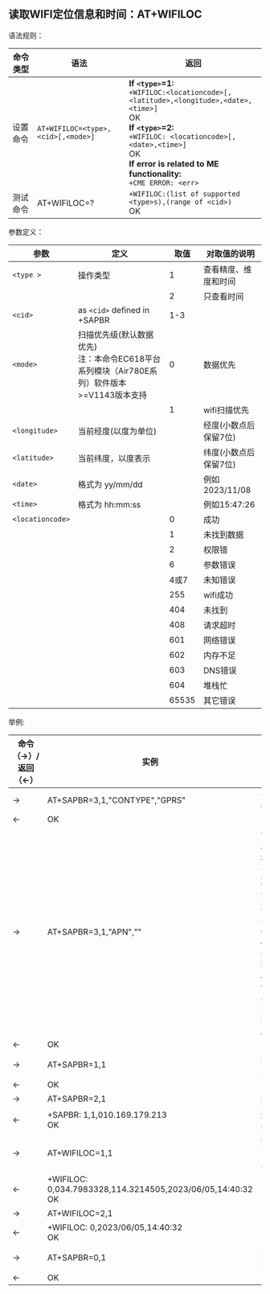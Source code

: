 ## 读取WIFI定位信息和时间：AT+WIFILOC

语法规则：

| 命令类型 | 语法                               | 返回                                                         |
| -------- | ---------------------------------- | ------------------------------------------------------------ |
| 设置命令 | `AT+WIFILOC=<type>,<cid>[,<mode>]` | **If `<type>`=1:** <br>`+WIFILOC:<locationcode>[,<latitude>,<longitude>,<date>,<time>]`  <br>OK <br>**If `<type>`=2:** <br>`+WIFILOC: <locationcode>[,<date>,<time>] `<br> OK  <br>**If error is related to ME functionality:** <br>`+CME ERROR: <err>` |
| 测试命令 | AT+WIFILOC=?                       | `+WIFILOC:(list of supported <type>s),(range of <cid>) `<br>OK |

 

参数定义：

| 参数             | 定义                                                         | 取值  | 对取值的说明          |
| ---------------- | ------------------------------------------------------------ | ----- | --------------------- |
| `<type >`        | 操作类型                                                     | 1     | 查看精度、维度和时间  |
|                  |                                                              | 2     | 只查看时间            |
| `<cid>`          | as `<cid>` defined in +SAPBR                                 | 1-3   |                       |
| `<mode>`         | 扫描优先级(默认数据优先)<br>注：本命令EC618平台系列模块（Air780E系列）软件版本>=V1143版本支持 | 0     | 数据优先              |
|                  |                                                              | 1     | wifi扫描优先          |
| `<longitude>`    | 当前经度(以度为单位)                                         |       | 经度(小数点后保留7位) |
| `<latitude>`     | 当前纬度，以度表示                                           |       | 纬度(小数点后保留7位) |
| `<date>`         | 格式为 yy/mm/dd                                              |       | 例如2023/11/08        |
| `<time>`         | 格式为 hh:mm:ss                                              |       | 例如15:47:26          |
| `<locationcode>` |                                                              | 0     | 成功                  |
|                  |                                                              | 1     | 未找到数据            |
|                  |                                                              | 2     | 权限错                |
|                  |                                                              | 6     | 参数错误              |
|                  |                                                              | 4或7  | 未知错误              |
|                  |                                                              | 255   | wifi成功              |
|                  |                                                              | 404   | 未找到                |
|                  |                                                              | 408   | 请求超时              |
|                  |                                                              | 601   | 网络错误              |
|                  |                                                              | 602   | 内存不足              |
|                  |                                                              | 603   | DNS错误               |
|                  |                                                              | 604   | 堆栈忙                |
|                  |                                                              | 65535 | 其它错误              |

 

举例:

| 命令（→）/返回（←） | 实例                                                         | 解释和说明                                                   |
| ------------------- | ------------------------------------------------------------ | ------------------------------------------------------------ |
| →                   | AT+SAPBR=3,1,"CONTYPE","GPRS"                                | 设置承载类型为GPRS                                           |
| ←                   | OK                                                           |                                                              |
| →                   | AT+SAPBR=3,1,"APN",""                                        | 设置PDP承载之APN参数 <br>模块注册网络后会从网络自动获取`<apn>`并激活一个PDP上下文，用于RNDIS上网使用（此`<apn>`可以通过AT+CGDCONT?来查询），所以输入AT+SAPBR=3,`<cid>`,"APN","" 即可，模块内部会按照自动获取的`<apn>`来设置APN |
| ←                   | OK                                                           |                                                              |
| →                   | AT+SAPBR=1,1                                                 | 激活GPRS PDP上下文                                           |
| ←                   | OK                                                           |                                                              |
| →                   | AT+SAPBR=2,1                                                 | 查询是否激活                                                 |
| ←                   | +SAPBR: 1,1,010.169.179.213 <br>OK                           | 返回中有IP地址表明激活成功                                   |
| →                   | AT+WIFILOC=1,1                                               | 查询位置和时间（超时时间40S）                                |
| ←                   | +WIFILOC: 0,034.7983328,114.3214505,2023/06/05,14:40:32<br> OK |                                                              |
| →                   | AT+WIFILOC=2,1                                               | 只查询时间                                                   |
| ←                   | +WIFILOC: 0,2023/06/05,14:40:32 <br>OK                       |                                                              |
| →                   | AT+SAPBR=0,1                                                 | 去激活PDP上下文                                              |
| ←                   | OK                                                           |                                                              |
